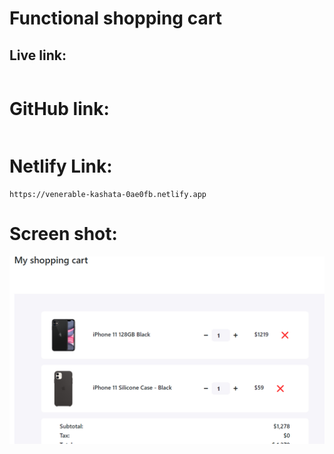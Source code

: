 # Functional shopping cart

## Live link:
```
```
# GitHub link:
```
```
# Netlify Link:
```
https://venerable-kashata-0ae0fb.netlify.app
```
# Screen shot:
<img src="./ss/Capture.PNG" style="height: 300px; weight: 100%">
